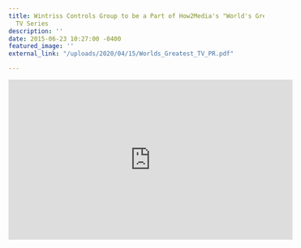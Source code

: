 ```yaml
---
title: Wintriss Controls Group to be a Part of How2Media's "World's Greatest!..."
  TV Series
description: ''
date: 2015-06-23 10:27:00 -0400
featured_image: ''
external_link: "/uploads/2020/04/15/Worlds_Greatest_TV_PR.pdf"

---
```

<div class="embed-responsive embed-responsive-16by9">
  <iframe class="embed-responsive-item" width="560" height="315" src="https://www.youtube.com/embed/aYwNvUPjOpg" frameborder="0" allow="accelerometer; autoplay; encrypted-media; gyroscope; picture-in-picture" allowfullscreen></iframe>
</div>